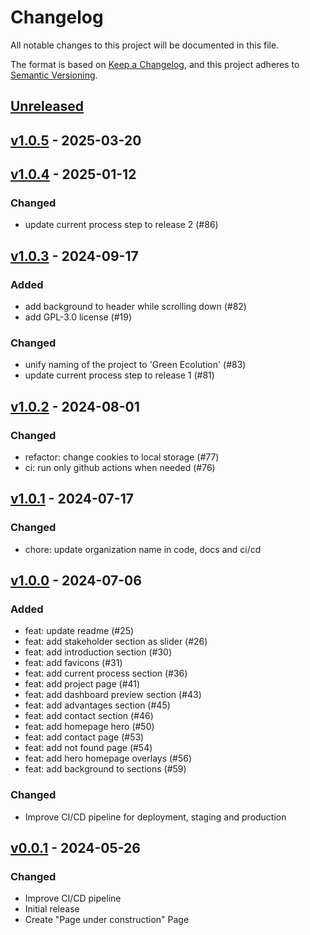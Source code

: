 # Changelog

All notable changes to this project will be documented in this file.

The format is based on [Keep a Changelog](https://keepachangelog.com/en/1.1.0/),
and this project adheres to [Semantic Versioning](https://semver.org/spec/v2.0.0.html).

## [Unreleased]

## [v1.0.5] - 2025-03-20

## [v1.0.4] - 2025-01-12

### Changed

-   update current process step to release 2 (#86)

## [v1.0.3] - 2024-09-17

### Added

-   add background to header while scrolling down (#82)
-   add GPL-3.0 license (#19)

### Changed

-   unify naming of the project to 'Green Ecolution' (#83)
-   update current process step to release 1 (#81)

## [v1.0.2] - 2024-08-01

### Changed

-   refactor: change cookies to local storage (#77)
-   ci: run only github actions when needed (#76)

## [v1.0.1] - 2024-07-17

### Changed

-   chore: update organization name in code, docs and ci/cd

## [v1.0.0] - 2024-07-06

### Added

-   feat: update readme (#25)
-   feat: add stakeholder section as slider (#26)
-   feat: add introduction section (#30)
-   feat: add favicons (#31)
-   feat: add current process section (#36)
-   feat: add project page (#41)
-   feat: add dashboard preview section (#43)
-   feat: add advantages section (#45)
-   feat: add contact section (#46)
-   feat: add homepage hero (#50)
-   feat: add contact page (#53)
-   feat: add not found page (#54)
-   feat: add hero homepage overlays (#56)
-   feat: add background to sections (#59)

### Changed

-   Improve CI/CD pipeline for deployment, staging and production

## [v0.0.1] - 2024-05-26

### Changed

-   Improve CI/CD pipeline
-   Initial release
-   Create "Page under construction" Page

[Unreleased]: https://github.com/green-ecolution/project-website/compare/v1.0.5...HEAD

[v1.0.5]: https://github.com/green-ecolution/project-website/compare/v1.0.4...v1.0.5

[v1.0.4]: https://github.com/green-ecolution/project-website/compare/v1.0.3...v1.0.4

[v1.0.3]: https://github.com/green-ecolution/project-website/compare/v1.0.2...v1.0.3

[v1.0.2]: https://github.com/green-ecolution/project-website/compare/v1.0.1...v1.0.2

[v1.0.1]: https://github.com/green-ecolution/project-website/compare/v1.0.0...v1.0.1

[v1.0.0]: https://github.com/green-ecolution/project-website/compare/v0.0.1...v1.0.0

[v0.0.1]: https://github.com/green-ecolution/project-website/releases/tag/v0.0.1
